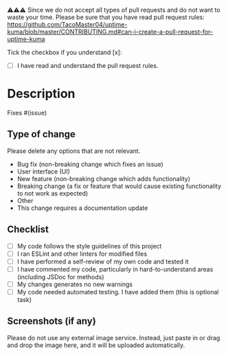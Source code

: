 ⚠️⚠️⚠️ Since we do not accept all types of pull requests and do not want to waste your time. Please be sure that you have read pull request rules:
https://github.com/TacoMaster04/uptime-kuma/blob/master/CONTRIBUTING.md#can-i-create-a-pull-request-for-uptime-kuma

Tick the checkbox if you understand [x]:
- [ ] I have read and understand the pull request rules.

# Description

Fixes #(issue)

## Type of change

Please delete any options that are not relevant.

- Bug fix (non-breaking change which fixes an issue)
- User interface (UI)
- New feature (non-breaking change which adds functionality)
- Breaking change (a fix or feature that would cause existing functionality to not work as expected)
- Other
- This change requires a documentation update

## Checklist

- [ ] My code follows the style guidelines of this project
- [ ] I ran ESLint and other linters for modified files
- [ ] I have performed a self-review of my own code and tested it
- [ ] I have commented my code, particularly in hard-to-understand areas (including JSDoc for methods)
- [ ] My changes generates no new warnings
- [ ] My code needed automated testing. I have added them (this is optional task)

## Screenshots (if any)

Please do not use any external image service. Instead, just paste in or drag and drop the image here, and it will be uploaded automatically.
